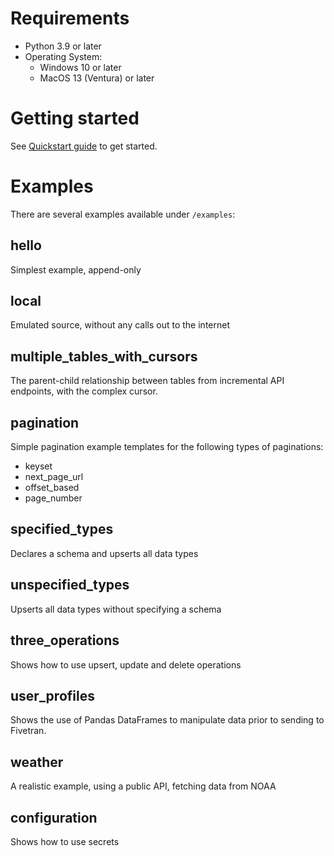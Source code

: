 # Requirements
- Python 3.9 or later
- Operating System:
  - Windows 10 or later
  - MacOS 13 (Ventura) or later

# Getting started
See [Quickstart guide](https://fivetran.com/docs/connectors/connector-sdk/quickstart-guide) to get started.

# Examples
There are several examples available under `/examples`:

## hello
Simplest example, append-only

## local
Emulated source, without any calls out to the internet

## multiple_tables_with_cursors
The parent-child relationship between tables from incremental API endpoints, with the complex cursor.

## pagination
Simple pagination example templates for the following types of paginations:
- keyset
- next_page_url
- offset_based
- page_number

## specified_types
Declares a schema and upserts all data types

## unspecified_types
Upserts all data types without specifying a schema

## three_operations
Shows how to use upsert, update and delete operations

## user_profiles
Shows the use of Pandas DataFrames to manipulate data prior to sending to Fivetran.

## weather
A realistic example, using a public API, fetching data from NOAA

## configuration
Shows how to use secrets
